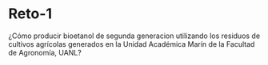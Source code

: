 # Reto-1
¿Cómo producir bioetanol de segunda generacion utilizando los residuos de cultivos agrícolas generados en la Unidad Académica Marín de la Facultad de Agronomía, UANL?
